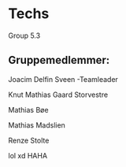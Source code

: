 ﻿# Techs
Group 5.3

## Gruppemedlemmer:

Joacim Delfin Sveen -Teamleader

Knut Mathias Gaard Storvestre

Mathias Bøe

Mathias Madslien

Renze Stolte


lol xd HAHA

